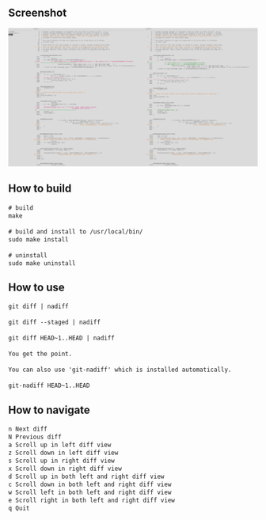 ## Screenshot

![Screenshot of nadiff](screenshot.png?raw=true "Screenshot")

## How to build

    # build
    make

    # build and install to /usr/local/bin/
    sudo make install

    # uninstall
    sudo make uninstall

## How to use

    git diff | nadiff

    git diff --staged | nadiff

    git diff HEAD~1..HEAD | nadiff

    You get the point.

    You can also use 'git-nadiff' which is installed automatically.

    git-nadiff HEAD~1..HEAD


## How to navigate

    n Next diff
    N Previous diff
    a Scroll up in left diff view
    z Scroll down in left diff view
    s Scroll up in right diff view
    x Scroll down in right diff view
    d Scroll up in both left and right diff view
    c Scroll down in both left and right diff view
    w Scroll left in both left and right diff view
    e Scroll right in both left and right diff view
    q Quit
